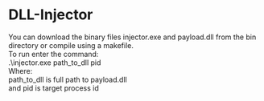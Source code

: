 # DLL-Injector
You can download the binary files injector.exe and payload.dll from the bin directory or compile using a makefile.
<br>
To run enter the command:
<br>
.\injector.exe path_to_dll pid
<br>
Where:
<br>
path_to_dll is full path to payload.dll
<br>
and pid is target process id
